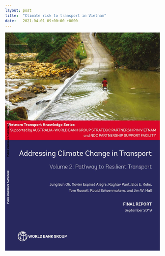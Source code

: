 ```yaml
---
layout: post
title:  "Climate risk to transport in Vietnam"
date:   2021-04-01 09:00:00 +0000
---
```


<img src="/assets/img/vietnam-transport.png" alt="Vietnam transport report">
